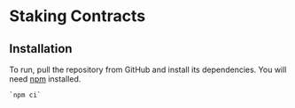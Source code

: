 # Staking Contracts


Installation
------------
To run, pull the repository from GitHub and install its dependencies. You will need [npm](https://www.npmjs.com/) installed.

    `npm ci`
